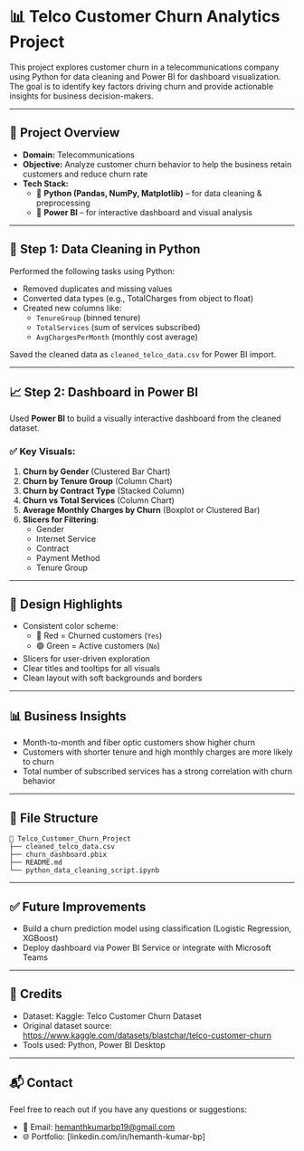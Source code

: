 
# 📊 Telco Customer Churn Analytics Project

This project explores customer churn in a telecommunications company using Python for data cleaning and Power BI for dashboard visualization. The goal is to identify key factors driving churn and provide actionable insights for business decision-makers.

---

## 🧩 Project Overview

- **Domain:** Telecommunications
- **Objective:** Analyze customer churn behavior to help the business retain customers and reduce churn rate
- **Tech Stack:**
  - 📌 **Python (Pandas, NumPy, Matplotlib)** – for data cleaning & preprocessing
  - 📌 **Power BI** – for interactive dashboard and visual analysis

---

## 🧼 Step 1: Data Cleaning in Python

Performed the following tasks using Python:

- Removed duplicates and missing values
- Converted data types (e.g., TotalCharges from object to float)
- Created new columns like:
  - `TenureGroup` (binned tenure)
  - `TotalServices` (sum of services subscribed)
  - `AvgChargesPerMonth` (monthly cost average)

Saved the cleaned data as `cleaned_telco_data.csv` for Power BI import.

---

## 📈 Step 2: Dashboard in Power BI

Used **Power BI** to build a visually interactive dashboard from the cleaned dataset.

### ✅ Key Visuals:

1. **Churn by Gender** (Clustered Bar Chart)
2. **Churn by Tenure Group** (Column Chart)
3. **Churn by Contract Type** (Stacked Column)
4. **Churn vs Total Services** (Column Chart)
5. **Average Monthly Charges by Churn** (Boxplot or Clustered Bar)
6. **Slicers for Filtering**:
   - Gender
   - Internet Service
   - Contract
   - Payment Method
   - Tenure Group

---

## 🎨 Design Highlights

- Consistent color scheme:
  - 🔴 Red = Churned customers (`Yes`)
  - 🟢 Green = Active customers (`No`)
- Slicers for user-driven exploration
- Clear titles and tooltips for all visuals
- Clean layout with soft backgrounds and borders

---

## 📊 Business Insights

- Month-to-month and fiber optic customers show higher churn
- Customers with shorter tenure and high monthly charges are more likely to churn
- Total number of subscribed services has a strong correlation with churn behavior

---

## 📁 File Structure

```
📁 Telco_Customer_Churn_Project
├── cleaned_telco_data.csv
├── churn_dashboard.pbix
├── README.md
└── python_data_cleaning_script.ipynb
```

---

## ✅ Future Improvements

- Build a churn prediction model using classification (Logistic Regression, XGBoost)
- Deploy dashboard via Power BI Service or integrate with Microsoft Teams

---

## 🧠 Credits

- Dataset: Kaggle: Telco Customer Churn Dataset
- Original dataset source: https://www.kaggle.com/datasets/blastchar/telco-customer-churn
- Tools used: Python, Power BI Desktop

---

## 📬 Contact

Feel free to reach out if you have any questions or suggestions:
- 📧 Email: hemanthkumarbp19@gmail.com
- 🌐 Portfolio: [linkedin.com/in/hemanth-kumar-bp]
